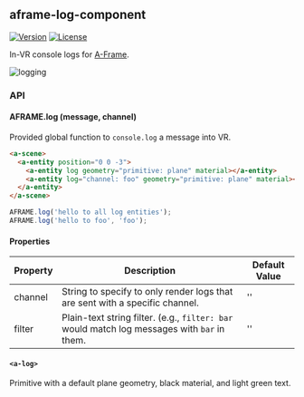 ## aframe-log-component

[![Version](http://img.shields.io/npm/v/aframe-log-component.svg?style=flat-square)](https://npmjs.org/package/aframe-log-component)
[![License](http://img.shields.io/npm/l/aframe-log-component.svg?style=flat-square)](https://npmjs.org/package/aframe-log-component)

In-VR console logs for [A-Frame](https://aframe.io).

![logging](https://user-images.githubusercontent.com/674727/27067447-d875c6ac-4fbf-11e7-94ed-b127d7468dd3.gif)

### API

#### AFRAME.log (message, channel)

Provided global function to `console.log` a message into VR.

```html
<a-scene>
  <a-entity position="0 0 -3">
    <a-entity log geometry="primitive: plane" material></a-entity>
    <a-entity log="channel: foo" geometry="primitive: plane" material></a-entity>
  </a-entity>
</a-scene>
```

```js
AFRAME.log('hello to all log entities');
AFRAME.log('hello to foo', 'foo');
```

#### Properties

| Property | Description                                                                                 | Default Value |
| -------- | -----------                                                                                 | ------------- |
| channel  | String to specify to only render logs that are sent with a specific channel.                | ''            |
| filter   | Plain-text string filter. (e.g., `filter: bar` would match log messages with `bar` in them. | ''            |

#### `<a-log>`

Primitive with a default plane geometry, black material, and light green text.

```html
<script>
  AFRAME.registerComponent('main', {
    AFRAME.log('talking to <a-log>');
  });
</script>

<a-scene>
  <a-log position="0 0 -4"></a-log>
</a-scene>
```

#### Logging Via Events

```js
document.querySelector('a-scene').emit('log', {message: 'hello', channel: 'bar'});
```

### Installation

#### Browser

Install and use by directly including the [browser files](dist):

```html
<head>
  <title>My A-Frame Scene</title>
  <script src="https://aframe.io/releases/0.5.0/aframe.min.js"></script>
  <script src="https://unpkg.com/aframe-log-component/dist/aframe-log-component.min.js"></script>
</head>

<body>
  <a-scene>
    <!-- Or <a-log position="0 0 -4"></a-log>. -->
    <a-entity log geometry="primitive: plane" material="color: #111" text="color: lightgreen" position="0 0 -4"></a-entity>
  </a-scene>
</body>
```

#### npm

Install via npm:

```bash
npm install aframe-log-component
```

Then require and use.

```js
require('aframe');
require('aframe-log-component');
```

### Roadmap

- Allow listening and outputting from vanilla `console.log`s.
